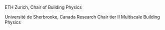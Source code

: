 ETH Zurich, Chair of Building Physics

Université de Sherbrooke, Canada Research Chair tier II Multiscale Building Physics
